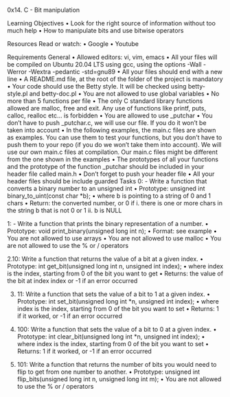 0x14. C - Bit manipulation

Learning Objectives
•	Look for the right source of information without too much help
•	How to manipulate bits and use bitwise operators

Resources
Read or watch:
•	Google
•	Youtube


Requirements
General
•	Allowed editors: vi, vim, emacs
•	All your files will be compiled on Ubuntu 20.04 LTS using gcc, using the options -Wall -Werror -Wextra -pedantic -std=gnu89
•	All your files should end with a new line
•	A README.md file, at the root of the folder of the project is mandatory
•	Your code should use the Betty style. It will be checked using betty-style.pl and betty-doc.pl
•	You are not allowed to use global variables
•	No more than 5 functions per file
•	The only C standard library functions allowed are malloc, free and exit. Any use of functions like printf, puts, calloc, realloc etc… is forbidden
•	You are allowed to use _putchar
•	You don’t have to push _putchar.c, we will use our file. If you do it won’t be taken into account
•	In the following examples, the main.c files are shown as examples. You can use them to test your functions, but you don’t have to push them to your repo (if you do we won’t take them into account). We will use our own main.c files at compilation. Our main.c files might be different from the one shown in the examples
•	The prototypes of all your functions and the prototype of the function _putchar should be included in your header file called main.h
•	Don’t forget to push your header file
•	All your header files should be include guarded
Tasks
0: - Write a function that converts a binary number to an unsigned int
•	Prototype: unsigned int binary_to_uint(const char *b);
•	where b is pointing to a string of 0 and 1 chars
•	Return: the converted number, or 0 if
i.	there is one or more chars in the string b that is not 0 or 1
ii.	b is NULL

1: - Write a function that prints the binary representation of a number.
•	Prototype: void print_binary(unsigned long int n);
•	Format: see example
•	You are not allowed to use arrays
•	You are not allowed to use malloc
•	You are not allowed to use the % or / operators

2.10: Write a function that returns the value of a bit at a given index.
•	Prototype: int get_bit(unsigned long int n, unsigned int index);
•	where index is the index, starting from 0 of the bit you want to get
•	Returns: the value of the bit at index index or -1 if an error occurred

3. 11: Write a function that sets the value of a bit to 1 at a given index.
•	Prototype: int set_bit(unsigned long int *n, unsigned int index);
•	where index is the index, starting from 0 of the bit you want to set
•	Returns: 1 if it worked, or -1 if an error occurred
4. 100: Write a function that sets the value of a bit to 0 at a given index.
•	Prototype: int clear_bit(unsigned long int *n, unsigned int index);
•	where index is the index, starting from 0 of the bit you want to set
•	Returns: 1 if it worked, or -1 if an error occurred

5. 101: Write a function that returns the number of bits you would need to flip to get from one number to another.
•	Prototype: unsigned int flip_bits(unsigned long int n, unsigned long int m);
•	You are not allowed to use the % or / operators

